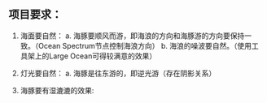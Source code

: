 ## 项目要求：

  1.  海面要自然：
    a.  海豚要顺风而游，即海浪的方向和海豚游的方向要保持一致。（Ocean Spectrum节点控制海浪方向）
    b.  海浪的噪波要自然。（使用工具架上的Large Ocean可得较满意的效果）
    
  2.  灯光要自然：
    a.  海豚是往东游的，即逆光游（存在阴影关系）
    
  3.  海豚要有湿漉漉的效果:
    
